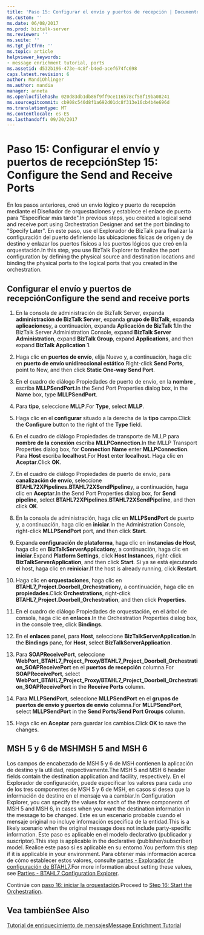 ```yaml
---
title: 'Paso 15: Configurar el envío y puertos de recepción | Documentos de Microsoft'
ms.custom: ''
ms.date: 06/08/2017
ms.prod: biztalk-server
ms.reviewer: ''
ms.suite: ''
ms.tgt_pltfrm: ''
ms.topic: article
helpviewer_keywords:
- message enrichment tutorial, ports
ms.assetid: d532b196-473e-4c8f-b4ed-acef674fc698
caps.latest.revision: 6
author: MandiOhlinger
ms.author: mandia
manager: anneta
ms.openlocfilehash: 020d83db1db86f9ff9ce116578cf58f19ba08241
ms.sourcegitcommit: cb908c540d8f1a692d01dc8f313e16cb4b4e696d
ms.translationtype: MT
ms.contentlocale: es-ES
ms.lasthandoff: 09/20/2017
---
```

# <a name="step-15-configure-the-send-and-receive-ports"></a><span data-ttu-id="b959e-102">Paso 15: Configurar el envío y puertos de recepción</span><span class="sxs-lookup"><span data-stu-id="b959e-102">Step 15: Configure the Send and Receive Ports</span></span>
<span data-ttu-id="b959e-103">En los pasos anteriores, creó un envío lógico y puerto de recepción mediante el Diseñador de orquestaciones y establece el enlace de puerto para "Especificar más tarde".</span><span class="sxs-lookup"><span data-stu-id="b959e-103">In previous steps, you created a logical send and receive port using Orchestration Designer and set the port binding to "Specify Later".</span></span> <span data-ttu-id="b959e-104">En este paso, use el Explorador de BizTalk para finalizar la configuración del puerto definiendo las ubicaciones físicas de origen y de destino y enlazar los puertos físicos a los puertos lógicos que creó en la orquestación.</span><span class="sxs-lookup"><span data-stu-id="b959e-104">In this step, you use BizTalk Explorer to finalize the port configuration by defining the physical source and destination locations and binding the physical ports to the logical ports that you created in the orchestration.</span></span>  
  
## <a name="configure-the-send-and-receive-ports"></a><span data-ttu-id="b959e-105">Configurar el envío y puertos de recepción</span><span class="sxs-lookup"><span data-stu-id="b959e-105">Configure the send and receive ports</span></span>  
  
1.  <span data-ttu-id="b959e-106">En la consola de administración de BizTalk Server, expanda **administración de BizTalk Server**, expanda **grupo de BizTalk**, expanda **aplicaciones**y, a continuación, expanda **Aplicación de BizTalk 1**.</span><span class="sxs-lookup"><span data-stu-id="b959e-106">In the BizTalk Server Administration Console, expand **BizTalk Server Administration**, expand **BizTalk Group**, expand **Applications**, and then expand **BizTalk Application 1**.</span></span>  
  
2.  <span data-ttu-id="b959e-107">Haga clic en **puertos de envío**, elija Nuevo y, a continuación, haga clic en **puerto de envío unidireccional estático**.</span><span class="sxs-lookup"><span data-stu-id="b959e-107">Right-click **Send Ports**, point to New, and then click **Static One-way Send Port**.</span></span>  
  
3.  <span data-ttu-id="b959e-108">En el cuadro de diálogo Propiedades de puerto de envío, en la **nombre** , escriba **MLLPSendPort**.</span><span class="sxs-lookup"><span data-stu-id="b959e-108">In the Send Port Properties dialog box, in the **Name** box, type **MLLPSendPort**.</span></span>  
  
4.  <span data-ttu-id="b959e-109">Para **tipo**, seleccione **MLLP**.</span><span class="sxs-lookup"><span data-stu-id="b959e-109">For **Type**, select **MLLP**.</span></span>  
  
5.  <span data-ttu-id="b959e-110">Haga clic en el **configurar** situado a la derecha de la **tipo** campo.</span><span class="sxs-lookup"><span data-stu-id="b959e-110">Click the **Configure** button to the right of the **Type** field.</span></span>  
  
6.  <span data-ttu-id="b959e-111">En el cuadro de diálogo Propiedades de transporte de MLLP para **nombre de la conexión** escriba **MLLPConnection**.</span><span class="sxs-lookup"><span data-stu-id="b959e-111">In the MLLP Transport Properties dialog box, for **Connection Name** enter **MLLPConnection**.</span></span> <span data-ttu-id="b959e-112">Para **Host** escriba **localhost**.</span><span class="sxs-lookup"><span data-stu-id="b959e-112">For **Host** enter **localhost**.</span></span> <span data-ttu-id="b959e-113">Haga clic en **Aceptar**.</span><span class="sxs-lookup"><span data-stu-id="b959e-113">Click **OK**.</span></span>  
  
7.  <span data-ttu-id="b959e-114">En el cuadro de diálogo Propiedades de puerto de envío, para **canalización de envío**, seleccione **BTAHL72XPipelines.BTAHL72XSendPipeline**y, a continuación, haga clic en **Aceptar**.</span><span class="sxs-lookup"><span data-stu-id="b959e-114">In the Send Port Properties dialog box, for **Send pipeline**, select **BTAHL72XPipelines.BTAHL72XSendPipeline**, and then click **OK**.</span></span>  
  
8.  <span data-ttu-id="b959e-115">En la consola de administración, haga clic en **MLLPSendPort** de puerto y, a continuación, haga clic en **iniciar**.</span><span class="sxs-lookup"><span data-stu-id="b959e-115">In the Administration Console, right-click **MLLPSendPort** port, and then click **Start**.</span></span>  
  
9. <span data-ttu-id="b959e-116">Expanda **configuración de plataforma**, haga clic en **instancias de Host**, haga clic en **BizTalkServerApplication**y, a continuación, haga clic en **iniciar**.</span><span class="sxs-lookup"><span data-stu-id="b959e-116">Expand **Platform Settings**, click **Host Instances**, right-click **BizTalkServerApplication**, and then click **Start**.</span></span> <span data-ttu-id="b959e-117">Si ya se está ejecutando el host, haga clic en **reiniciar**.</span><span class="sxs-lookup"><span data-stu-id="b959e-117">If the host is already running, click **Restart**.</span></span>  
  
10. <span data-ttu-id="b959e-118">Haga clic en **orquestaciones**, haga clic en **BTAHL7_Project.Doorbell_Orchestration**y, a continuación, haga clic en **propiedades**.</span><span class="sxs-lookup"><span data-stu-id="b959e-118">Click **Orchestrations**, right-click **BTAHL7_Project.Doorbell_Orchestration**, and then click **Properties**.</span></span>  
  
11. <span data-ttu-id="b959e-119">En el cuadro de diálogo Propiedades de orquestación, en el árbol de consola, haga clic en **enlaces**.</span><span class="sxs-lookup"><span data-stu-id="b959e-119">In the Orchestration Properties dialog box, in the console tree, click **Bindings**.</span></span>  
  
12. <span data-ttu-id="b959e-120">En el **enlaces** panel, para **Host**, seleccione **BizTalkServerApplication**.</span><span class="sxs-lookup"><span data-stu-id="b959e-120">In the **Bindings** pane, for **Host**, select **BizTalkServerApplication**.</span></span>  
  
13. <span data-ttu-id="b959e-121">Para **SOAPReceivePort**, seleccione **WebPort_BTAHL7_Project_Proxy/BTAHL7_Project_Doorbell_Orchestration_SOAPReceivePort** en el **puertos de recepción** columna.</span><span class="sxs-lookup"><span data-stu-id="b959e-121">For **SOAPReceivePort**, select **WebPort_BTAHL7_Project_Proxy/BTAHL7_Project_Doorbell_Orchestration_SOAPReceivePort** in the **Receive Ports** column.</span></span>  
  
14. <span data-ttu-id="b959e-122">Para **MLLPSendPort**, seleccione **MLLPSendPort** en el **grupos de puertos de envío y puertos de envío** columna.</span><span class="sxs-lookup"><span data-stu-id="b959e-122">For **MLLPSendPort**, select **MLLPSendPort** in the **Send Ports/Send Port Groups** column.</span></span>  
  
15. <span data-ttu-id="b959e-123">Haga clic en **Aceptar** para guardar los cambios.</span><span class="sxs-lookup"><span data-stu-id="b959e-123">Click **OK** to save the changes.</span></span>  
  
## <a name="msh-5-and-msh-6"></a><span data-ttu-id="b959e-124">MSH 5 y 6 de MSH</span><span class="sxs-lookup"><span data-stu-id="b959e-124">MSH 5 and MSH 6</span></span>  
 <span data-ttu-id="b959e-125">Los campos de encabezado de MSH 5 y 6 de MSH contienen la aplicación de destino y la utilidad, respectivamente.</span><span class="sxs-lookup"><span data-stu-id="b959e-125">The MSH 5 and MSH 6 header fields contain the destination application and facility, respectively.</span></span> <span data-ttu-id="b959e-126">En el Explorador de configuración, puede especificar los valores para cada uno de los tres componentes de MSH 5 y 6 de MSH, en casos si desea que la información de destino en el mensaje va a cambiar.</span><span class="sxs-lookup"><span data-stu-id="b959e-126">In Configuration Explorer, you can specify the values for each of the three components of MSH 5 and MSH 6, in cases when you want the destination information in the message to be changed.</span></span> <span data-ttu-id="b959e-127">Este es un escenario probable cuando el mensaje original no incluye información específica de la entidad.</span><span class="sxs-lookup"><span data-stu-id="b959e-127">This is a likely scenario when the original message does not include party-specific information.</span></span> <span data-ttu-id="b959e-128">Este paso es aplicable en el modelo declarativo (publicador y suscriptor).</span><span class="sxs-lookup"><span data-stu-id="b959e-128">This step is applicable in the declarative (publisher/subscriber) model.</span></span> <span data-ttu-id="b959e-129">Realice este paso si es aplicable en su entorno.</span><span class="sxs-lookup"><span data-stu-id="b959e-129">You perform this step if it is applicable in your environment.</span></span> <span data-ttu-id="b959e-130">Para obtener más información acerca de cómo establecer estos valores, consulte [partes - Explorador de configuración de BTAHL7](parties-tab.md).</span><span class="sxs-lookup"><span data-stu-id="b959e-130">For more information about setting these values, see [Parties - BTAHL7 Configuration Explorer](parties-tab.md).</span></span>  
  
 <span data-ttu-id="b959e-131">Continúe con [paso 16: iniciar la orquestación](../../adapters-and-accelerators/accelerator-hl7/step-16-start-the-orchestration.md).</span><span class="sxs-lookup"><span data-stu-id="b959e-131">Proceed to [Step 16: Start the Orchestration](../../adapters-and-accelerators/accelerator-hl7/step-16-start-the-orchestration.md).</span></span>  
  
## <a name="see-also"></a><span data-ttu-id="b959e-132">Vea también</span><span class="sxs-lookup"><span data-stu-id="b959e-132">See Also</span></span>  
 [<span data-ttu-id="b959e-133">Tutorial de enriquecimiento de mensajes</span><span class="sxs-lookup"><span data-stu-id="b959e-133">Message Enrichment Tutorial</span></span>](../../adapters-and-accelerators/accelerator-hl7/message-enrichment-tutorial.md)